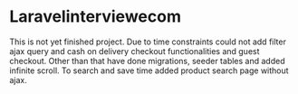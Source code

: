 # Laravelinterviewecom
This is not yet finished project. Due to time constraints could not add filter ajax query and cash on delivery checkout functionalities and guest checkout. Other than that have done migrations, seeder tables and added infinite scroll. To search and save time added product search page without ajax. 
